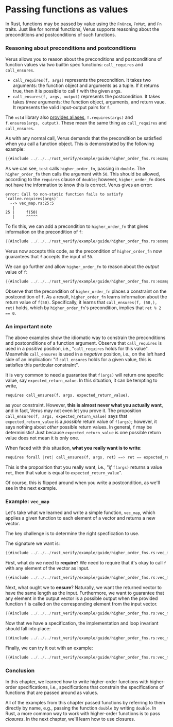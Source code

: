 # Passing functions as values

In Rust, functions may be passed by value using the `FnOnce`, `FnMut`, and `Fn` traits.
Just like for normal functions, Verus supports reasoning about the preconditions
and postconditions of such functions.

### Reasoning about preconditions and postconditions

Verus allows you to reason about the preconditions and postconditions of function values
via two builtin spec functions: `call_requires` and `call_ensures`.

 * `call_requires(f, args)` represents the precondition.
    It takes two arguments: the function object and arguments
    as a tuple. If it returns true, then it is possible to call `f` with the given args.
 * `call_ensures(f, args, output)` represents the postcondition.
    It takes takes _three_ arguments: the function object, arguments, and return vaue.
    It represents the valid input-output pairs for `f`.

The `vstd` library also [provides aliases](https://verus-lang.github.io/verus/verusdoc/vstd/pervasive/trait.FnWithRequiresEnsures.html), `f.requires(args)` and `f.ensures(args, output)`.
These mean the same thing as `call_requires` and `call_ensures`.

As with any normal call, Verus demands that the precondition be satisfied 
when you call a function object.
This is demonstrated by the following example:

```rust
{{#include ../../../rust_verify/example/guide/higher_order_fns.rs:example1}}
```

As we can see, `test` calls `higher_order_fn`, passing in `double`.
The `higher_order_fn` then calls the argument with `50`. This should be allowed,
according to the `requires` clause of `double`; however, `higher_order_fn` does not have
the information to know this is correct.
Verus gives an error:

```
error: Call to non-static function fails to satisfy `callee.requires(args)`
  --> vec_map.rs:25:5
   |
25 |     f(50)
   |     ^^^^^
```

To fix this, we can add a precondition to `higher_order_fn` that gives information on
the precondition of `f`:

```rust
{{#include ../../../rust_verify/example/guide/higher_order_fns.rs:example2}}
```

Verus now accepts this code, as the precondition of `higher_order_fn` now guarantees that
`f` accepts the input of `50`.

We can go further and allow `higher_order_fn` to reason about the _output_ value of `f`:

```rust
{{#include ../../../rust_verify/example/guide/higher_order_fns.rs:example3}}
```

Observe that the precondition of `higher_order_fn` places a constraint on the postcondition
of `f`.
As a result, `higher_order_fn` learns information about the return value of `f(50)`.
Specifically, it learns that `call_ensures(f, (50,), ret)` holds, which by `higher_order_fn`'s
precondition, implies that `ret % 2 == 0`.

### An important note

The above examples show the idiomatic way to constrain the preconditions and postconditions
of a function argument. Observe that `call_requires` is used in a _positive_ position,
i.e., "`call_requires` holds for this value".
Meanwhile `call_ensures` is used in a _negative_ position, i.e., on the left hand side
of an implication: "if `call_ensures` holds for a given value, this is satisfies this particular constraint".

It is very common to need a guarantee that `f(args)` will return one specific value,
say `expected_return_value`.
In this situation, it can be tempting to write,

```rust
requires call_ensures(f, args, expected_return_value),
```

as your constraint. However, **this is almost never what you actually want**,
and in fact, Verus may not even let you prove it.
The proposition `call_ensures(f, args, expected_return_value)`
says that `expected_return_value` is a _possible_ return value of `f(args)`;
however, it says nothing about _other_ possible return values.
In general, `f` may be deterministic! Just because `expected_return_value` is one possible return
value does not mean it is only one.

When faced with this situation, **what you really want is to write**:

```rust
requires forall |ret| call_ensures(f, args, ret) ==> ret == expected_return_value
```

This is the proposition that you really want, i.e., "_if_ `f(args)` returns a value `ret`,
then that value is equal to `expected_return_value`".

Of course, this is flipped around when you write a postcondition, as we'll see in the
next example.

### Example: `vec_map`

Let's take what we learned and write a simple function, `vec_map`, which applies a given
function to each element of a vector and returns a new vector.

The key challenge is to determine the right specfication to use.

The signature we want is:

```rust
{{#include ../../../rust_verify/example/guide/higher_order_fns.rs:vec_map_signature}}
```

First, what do we need to **require**? We need to require that it's okay to call `f`
with any element of the vector as input.

```rust
{{#include ../../../rust_verify/example/guide/higher_order_fns.rs:vec_map_requires}}
```

Next, what ought we to **ensure**? Naturally, we want the returned vector to have the same
length as the input. Furthermore, we want to guarantee that any element in the output
vector is a possible output when the provided function `f` is called on the corresponding
element from the input vector.

```rust
{{#include ../../../rust_verify/example/guide/higher_order_fns.rs:vec_map_ensures}}
```

Now that we have a specification, the implementation and loop invariant should
fall into place:

```rust
{{#include ../../../rust_verify/example/guide/higher_order_fns.rs:vec_map}}
```

Finally, we can try it out with an example:

```rust
{{#include ../../../rust_verify/example/guide/higher_order_fns.rs:vec_map_example}}
```

### Conclusion

In this chapter, we learned how to write higher-order functions with higher-order specifications,
i.e., specifications that constrain the specifications of functions that are passed
around as values.

All of the examples from this chapter passed functions by referring to them directly by name,
e.g., passing the function `double` by writing `double`.
In Rust, a more common way to work with higher-order functions is to pass _closures_.
In the next chapter, we'll learn how to use closures.
